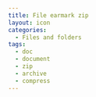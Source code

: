 ```yaml
---
title: File earmark zip
layout: icon
categories:
  - Files and folders
tags:
  - doc
  - document
  - zip
  - archive
  - compress
---
```

